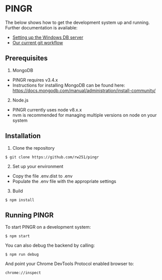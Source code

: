 # PINGR

The below shows how to get the development system up and running. Further documentation is available:

- [Setting up the Windows DB server](../blob/master/docs/DB_DEPLOYMENT.md)
- [Our current git workflow](../blob/master/docs/GIT_WORKFLOW.md)

## Prerequisites

1. MongoDB
  * PINGR requires v3.4.x
  * Instructions for installing MongoDB can be found here: https://docs.mongodb.com/manual/administration/install-community/

2. Node.js
  * PINGR currently uses node v8.x.x
  * nvm is recommended for managing multiple versions on node on your system

 
## Installation

1. Clone the repository

```
$ git clone https://github.com/rw251/pingr
```

2. Set up your environment

  * Copy the file .env.dist to .env 
  * Populate the .env file with the appropriate settings


3. Build

```
$ npm install 
```	

## Running PINGR

To start PINGR on a development system:

```
$ npm start
```

You can also debug the backend by calling:

```
$ npm run debug 
```

And point your Chrome DevTools Protocol enabled browser to:

```
chrome://inspect
```

